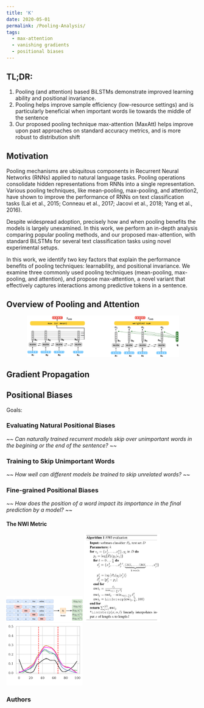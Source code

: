 ```yaml
---
title: 'K'
date: 2020-05-01
permalink: /Pooling-Analysis/
tags:
  - max-attention
  - vanishing gradients
  - positional biases
---
```


TL;DR:
------
1. Pooling (and attention) based BiLSTMs demonstrate improved learning ability and positional invariance.
2. Pooling helps improve sample efficiency (low-resource settings) and is particularly beneficial when important words lie towards the middle of the sentence
3. Our proposed pooling technique max-attention (MaxAtt) helps improve upon past approaches on standard accuracy metrics, and is more robust to distribution shift


## Motivation
Pooling mechanisms are ubiquitous components in Recurrent Neural Networks (RNNs) applied to natural language tasks. Pooling operations consolidate hidden representations from RNNs into a single representation. Various pooling techniques, like mean-pooling, max-pooling, and attention2, have shown to improve the performance of RNNs on text classification tasks (Lai et al., 2015; Conneau et al., 2017; Jacovi et al., 2018; Yang et al., 2016).

Despite widespread adoption, precisely how and when pooling benefits the models is largely unexamined. In this work, we perform an in-depth analysis comparing popular pooling methods, and our proposed max-attention, with standard BiLSTMs for several text classification tasks using novel experimental setups.

In this work, we identify two key factors that explain the performance benefits of pooling techniques: learnability, and positional invariance. We examine three commonly used pooling techniques (mean-pooling, max-pooling, and attention), and propose max-attention, a novel variant that effectively captures interactions among predictive tokens in a sentence.

## Overview of Pooling and Attention

<p align="center">
  <img src="Figures/overall_figure.png?raw=true" alt="Pooling Overview" style="width: 400px;"/> 
</p>


## Gradient Propagation

## Positional Biases
Goals:
### Evaluating Natural Positional Biases
<i> ~~ Can naturally trained recurrent models skip over unimportant words in the begining or the end of the sentence? ~~  </i>
### Training to Skip Unimportant Words
<i> ~~ How well can different models be trained to skip unrelated words? ~~  </i>
### Fine-grained Positional Biases
<i> ~~ How does the position of a word impact its importance in the final prediction by a model? ~~  </i>

#### The NWI Metric
<img src="Figures/NWI/NWI_Explain.png?raw=true" alt="NWI Explanation" width="200"/>
<img src="Figures/NWI/NWI_Algo.png?raw=true" alt="NWI Algo" width="200"/>
<img src="Figures/NWI/YAHOO_SHORT_25K_mid.png?raw=true" alt="NWI Explanation" width="200"/>


### Authors
